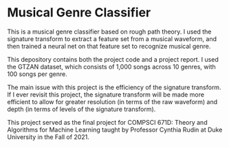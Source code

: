 # Musical Genre Classifier

This is a musical genre classifier based on rough path theory. I used the signature transform to extract a feature set from a musical waveform, and then trained a neural net on that feature set to recognize musical genre. 

This depository contains both the project code and a project report. I used the GTZAN dataset, which consists of 1,000 songs across 10 genres, with 100 songs per genre. 

The main issue with this project is the efficiency of the signature transform. If I ever revisit this project, the signature transform will be made more efficient to allow for greater resolution (in terms of the raw waveform) and depth (in terms of levels of the signature transform). 

This project served as the final project for COMPSCI 671D: Theory and Algorithms for Machine Learning taught by Professor Cynthia Rudin at Duke University in the Fall of 2021. 
